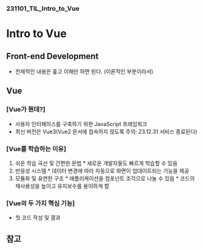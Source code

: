 ### 231101_TIL_Intro_to_Vue

# Intro to Vue
## Front-end Development
* 전체적인 내용은 훑고 이해만 하면 된다. (이론적인 부분이라서)

## Vue
### [Vue가 뭔데?]
  * 사용자 인터페이스를 구축하기 위한 JavaScript 프레임워크
  * 최신 버전은 Vue3(Vue2 문서에 접속하지 않도록 주의: 23.12.31 서비스 종료된다)

### [Vue를 학습하는 이유]
  1. 쉬운 학습 곡선 및 간편한 문법
    * 새로운 개발자들도 빠르게 학습할 수 있음
  2. 반응성 시스템
    * 데이터 변경에 따라 자동으로 화면이 업데이트되는 기능을 제공
  3. 모듈화 및 유연한 구조
    * 애플리케이션을 컴포넌트 조각으로 나눌 수 있음
    * 코드의 재사용성을 높이고 유지보수를 용이하게 함

### [Vue의 두 가지 핵심 기능]
  * 첫 코드 작성 및 결과
  



## 참고